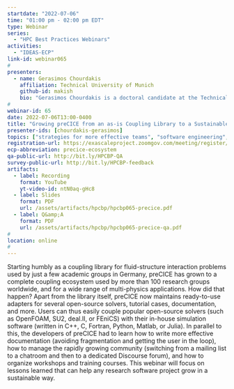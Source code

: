 ```yaml
---
startdate: "2022-07-06"
time: "01:00 pm - 02:00 pm EDT"
type: Webinar
series:
  - "HPC Best Practices Webinars"
activities:
  - "IDEAS-ECP"
link-id: webinar065
#
presenters:
  - name: Gerasimos Chourdakis
    affiliation: Technical University of Munich
    github-id: makish
    bio: "Gerasimos Chourdakis is a doctoral candidate at the Technical University of Munich, working on transforming the preCICE project from an “as-is” coupling library into a “batteries included” multiphysics ecosystem. With this perspective, he takes the leading role in organizing the development and operations of the “flesh” of the preCICE ecosystem, including adapters for various solvers, tutorial cases, documentation, website, and testing, shaping these components for the preCICE community to grow upon. He is also researching methods for geometric multiscale coupling and enjoys teaching topics related to research software engineering."
#
webinar-id: 65
date: 2022-07-06T13:00-0400
title: "Growing preCICE from an as-is Coupling Library to a Sustainable, Batteries-included Ecosystem"
presenter-ids: [chourdakis-gerasimos]
topics: ["strategies for more effective teams", "software engineering", "software process improvement", “online learning”]
registration-url: https://exascaleproject.zoomgov.com/meeting/register/vJItdOGrrjMrHKZnWI22lh6qwAwFux6NosI
ecp-abbreviation: precice-ecosystem
qa-public-url: http://bit.ly/HPCBP-QA
survey-public-url: http://bit.ly/HPCBP-feedback
artifacts:
  - label: Recording
    format: YouTube
    yt-video-id: ntN0aq-gHc8
  - label: Slides
    format: PDF
    url: /assets/artifacts/hpcbp/hpcbp065-precice.pdf
  - label: Q&amp;A
    format: PDF
    url: /assets/artifacts/hpcbp/hpcbp065-precice-qa.pdf
#
location: online
#
---
```

Starting humbly as a coupling library for fluid-structure interaction problems used by just a few academic groups in Germany, preCICE has grown to a complete coupling ecosystem used by more than 100 research groups worldwide, and for a wide range of multi-physics applications. How did that happen? Apart from the library itself, preCICE now maintains ready-to-use adapters for several open-source solvers, tutorial cases, documentation, and more. Users can thus easily couple popular open-source solvers (such as OpenFOAM, SU2, deal.II, or FEniCS) with their in-house simulation software (written in C++, C, Fortran, Python, Matlab, or Julia). In parallel to this, the developers of preCICE had to learn how to write more effective documentation (avoiding fragmentation and getting the user in the loop), how to manage the rapidly growing community (switching from a mailing list to a chatroom and then to a dedicated Discourse forum), and how to organize workshops and training courses. This webinar will focus on lessons learned that can help any research software project grow in a sustainable way.

